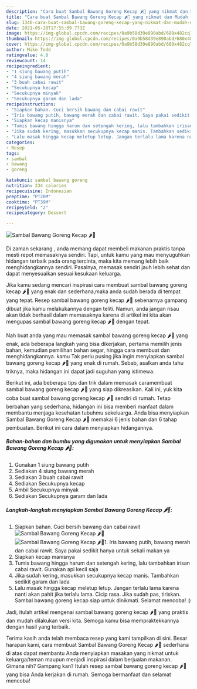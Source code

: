 ```yaml
---
description: "Cara buat Sambal Bawang Goreng Kecap 🌶️🌰 yang nikmat dan Mudah Dibuat"
title: "Cara buat Sambal Bawang Goreng Kecap 🌶️🌰 yang nikmat dan Mudah Dibuat"
slug: 1346-cara-buat-sambal-bawang-goreng-kecap-yang-nikmat-dan-mudah-dibuat
date: 2021-05-28T17:55:09.773Z
image: https://img-global.cpcdn.com/recipes/0a9b58d39e890abd/680x482cq70/sambal-bawang-goreng-kecap-🌶️🌰-foto-resep-utama.jpg
thumbnail: https://img-global.cpcdn.com/recipes/0a9b58d39e890abd/680x482cq70/sambal-bawang-goreng-kecap-🌶️🌰-foto-resep-utama.jpg
cover: https://img-global.cpcdn.com/recipes/0a9b58d39e890abd/680x482cq70/sambal-bawang-goreng-kecap-🌶️🌰-foto-resep-utama.jpg
author: Mike Todd
ratingvalue: 4.8
reviewcount: 14
recipeingredient:
- "1 siung bawang putih"
- "4 siung bawang merah"
- "3 buah cabai rawit"
- "Secukupnya kecap"
- "Secukupnya minyak"
- "Secukupnya garam dan lada"
recipeinstructions:
- "Siapkan bahan. Cuci bersih bawang dan cabai rawit"
- "Iris bawang putih, bawang merah dan cabai rawit. Saya pakai sedikit hanya untuk sekali makan ya"
- "Siapkan kecap manisnya"
- "Tumis bawang hingga harum dan setengah kering, lalu tambahkan irisan cabai rawit. Gunakan api kecil saja"
- "Jika sudah kering, masukkan secukupnya kecap manis. Tambahkan sedikit garam dan lada"
- "Lalu masak hingga kecap meletup letup. Jangan terlalu lama karena nanti akan pahit jika terlalu lama. Cicip rasa. Jika sudah pas, tiriskan. Sambal bawang goreng kecap siap untuk dinikmati. Selamat mencoba! :)"
categories:
- Resep
tags:
- sambal
- bawang
- goreng

katakunci: sambal bawang goreng 
nutrition: 234 calories
recipecuisine: Indonesian
preptime: "PT20M"
cooktime: "PT39M"
recipeyield: "2"
recipecategory: Dessert

---
```



![Sambal Bawang Goreng Kecap 🌶️🌰](https://img-global.cpcdn.com/recipes/0a9b58d39e890abd/680x482cq70/sambal-bawang-goreng-kecap-🌶️🌰-foto-resep-utama.jpg)

Di zaman  sekarang , anda memang dapat membeli makanan praktis tanpa mesti repot memasaknya sendiri. Tapi, untuk kamu yang mau menyuguhkan hidangan terbaik pada orang tercinta, maka kita memang lebih baik menghidangkannya sendiri. Pasalnya, memasak sendiri jauh lebih sehat dan dapat menyesuaikan sesuai kesukaan keluarga.

Jika kamu sedang mencari inspirasi cara membuat sambal bawang goreng kecap 🌶️🌰 yang enak dan sederhana,maka anda sudah berada di tempat yang tepat. Resep sambal bawang goreng kecap 🌶️🌰  sebenarnya gampang dibuat jika kamu melakukannya dengan teliti. Namun, anda jangan risau akan tidak berhasil dalam memasaknya 
karena di artikel ini kita akan mengupas sambal bawang goreng kecap 🌶️🌰 dengan tepat.  



Nah buat anda yang mau memasak sambal bawang goreng kecap 🌶️🌰 yang enak, ada beberapa langkah yang bisa dikerjakan, pertama memilih jenis bahan, kemudian pemilihan bahan segar, hingga cara membuat dan menghidangkannya. kamu Tak perlu pusing jika ingin menyiapkan sambal bawang goreng kecap 🌶️🌰 yang enak di rumah. Sebab, asalkan anda  tahu triknya, maka hidangan ini dapat jadi suguhan yang istimewa.

Berikut ini, ada beberapa tips dan trik dalam memasak caramembuat sambal bawang goreng kecap 🌶️🌰 yang siap dikreasikan. Kali ini, yuk kita coba buat sambal bawang goreng kecap 🌶️🌰 sendiri di rumah. Tetap berbahan yang sederhana, hidangan ini bisa memberi manfaat dalam membantu menjaga kesehatan tubuhmu sekeluarga. Anda bisa menyiapkan Sambal Bawang Goreng Kecap 🌶️🌰 memakai 6 jenis bahan dan 6 tahap pembuatan. Berikut ini cara dalam menyiapkan hidangannya.

<!--inarticleads1-->

##### Bahan-bahan dan bumbu yang digunakan untuk menyiapkan Sambal Bawang Goreng Kecap 🌶️🌰:

1. Gunakan 1 siung bawang putih
1. Sediakan 4 siung bawang merah
1. Sediakan 3 buah cabai rawit
1. Sediakan Secukupnya kecap
1. Ambil Secukupnya minyak
1. Sediakan Secukupnya garam dan lada




<!--inarticleads2-->

##### Langkah-langkah menyiapkan Sambal Bawang Goreng Kecap 🌶️🌰:

1. Siapkan bahan. Cuci bersih bawang dan cabai rawit
<img src="https://img-global.cpcdn.com/steps/ce11109062305704/160x128cq70/sambal-bawang-goreng-kecap-🌶️🌰-langkah-memasak-1-foto.jpg" alt="Sambal Bawang Goreng Kecap 🌶️🌰"><img src="https://img-global.cpcdn.com/steps/1cadd1f1055dd705/160x128cq70/sambal-bawang-goreng-kecap-🌶️🌰-langkah-memasak-1-foto.jpg" alt="Sambal Bawang Goreng Kecap 🌶️🌰">1. Iris bawang putih, bawang merah dan cabai rawit. Saya pakai sedikit hanya untuk sekali makan ya
1. Siapkan kecap manisnya
1. Tumis bawang hingga harum dan setengah kering, lalu tambahkan irisan cabai rawit. Gunakan api kecil saja
1. Jika sudah kering, masukkan secukupnya kecap manis. Tambahkan sedikit garam dan lada
1. Lalu masak hingga kecap meletup letup. Jangan terlalu lama karena nanti akan pahit jika terlalu lama. Cicip rasa. Jika sudah pas, tiriskan. Sambal bawang goreng kecap siap untuk dinikmati. Selamat mencoba! :)




Jadi, itulah artikel mengenai  sambal bawang goreng kecap 🌶️🌰  yang praktis dan mudah dilakukan versi kita. Semoga kamu bisa mempraktekkannya dengan hasil yang terbaik. 

Terima kasih anda telah membaca resep yang kami tampilkan di sini. Besar harapan kami, cara membuat  Sambal Bawang Goreng Kecap 🌶️🌰 sederhana di atas dapat membantu Anda menyiapkan masakan yang nikmat untuk keluarga/teman maupun menjadi inspirasi dalam berjualan makanan. Gimana nih? Gampang kan? Itulah resep sambal bawang goreng kecap 🌶️🌰 yang bisa Anda kerjakan di rumah. Semoga bermanfaat dan selamat mencoba!

